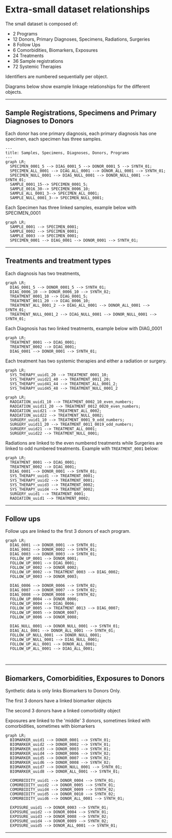 # Extra-small dataset relationships

The small dataset is composed of:
* 2 Programs
* 12 Donors, Primary Diagnoses, Specimens, Radiations, Surgeries
* 8 Follow Ups
* 6 Comorbidities, Biomarkers, Exposures
* 24 Treatments
* 36 Sample registrations
* 72 Systemic Therapies

Identifiers are numbered sequentially per object.

Diagrams below show example linkage relationships for the different objects.

---

## Sample Registrations, Specimens and Primary Diagnoses to Donors

Each donor has one primary diagnosis, each primary diagnosis has one specimen, each specimen has three samples.

```mermaid
---
title: Samples, Specimens, Diagnoses, Donors, Programs
---
graph LR;  
  SPECIMEN_0001_5 --> DIAG_0001_5 --> DONOR_0001_5 --> SYNTH_01;  
  SPECIMEN_ALL_0001 --> DIAG_ALL_0001 --> DONOR_ALL_0001 --> SYNTH_01;
  SPECIMEN_NULL_0001 --> DIAG_NULL_0001 --> DONOR_NULL_0001 --> SYNTH_01;
  SAMPLE_0001_15--> SPECIMEN_0001_5;
  SAMPLE_0016_30--> SPECIMEN_0006_10;
  SAMPLE_ALL_0001_3--> SPECIMEN_ALL_0001;
  SAMPLE_NULL_0001_3--> SPECIMEN_NULL_0001;
```

Each Specimen has three linked samples, example below with SPECIMEN_0001

```mermaid
graph LR;
  SAMPLE_0001 --> SPECIMEN_0001;
  SAMPLE_0002 --> SPECIMEN_0001;
  SAMPLE_0003 --> SPECIMEN_0001;
  SPECIMEN_0001 --> DIAG_0001 --> DONOR_0001 --> SYNTH_01;
```
---

## Treatments and treatment types

Each diagnosis has two treatments, 

```mermaid
graph LR;  
  DIAG_0001_5 --> DONOR_0001_5 --> SYNTH_01;  
  DIAG_0006_10 --> DONOR_0006_10 --> SYNTH_02;  
  TREATMENT_0001_10 --> DIAG_0001_5;
  TREATMENT_0011_20 --> DIAG_0006_10;  
  TREATMENT_ALL_0001_2 --> DIAG_ALL_0001 --> DONOR_ALL_0001 --> SYNTH_01;
  TREATMENT_NULL_0001_2 --> DIAG_NULL_0001 --> DONOR_NULL_0001 --> SYNTH_01;
```
Each Diagnosis has two linked treatments, example below with DIAG_0001

```mermaid
graph LR;
  TREATMENT_0001 --> DIAG_0001;
  TREATMENT_0002 --> DIAG_0001;
  DIAG_0001 --> DONOR_0001 --> SYNTH_01;
```

Each treatment has two systemic therapies and either a radiation or surgery.

```mermaid
graph LR;
  SYS_THERAPY_uuid1_20 --> TREATMENT_0001_10;
  SYS_THERAPY_uuid21_40 --> TREATMENT_0011_20;
  SYS_THERAPY_uuid41_44 --> TREATMENT_ALL_0001_2;
  SYS_THERAPY_uuid45_48 --> TREATMENT_NULL_0001_2
```

```mermaid
graph LR;  
  RADIATION_uuid1_10 --> TREATMENT_0002_10_even_numbers;
  RADIATION_uuid11_20 --> TREATMENT_0012_0020_even_numbers; 
  RADIATION_uuid21 --> TREATMENT_ALL_0002;
  RADIATION_uuid22 --> TREATMENT_NULL_0002; 
  SURGERY_uuid1_10 --> TREATMENT_0001_9_odd_numbers;
  SURGERY_uuid11_20 --> TREATMENT_0011_0019_odd_numbers;
  SURGERY_uuid21 --> TREATMENT_ALL_0001;  
  SURGERY_uuid22 --> TREATMENT_NULL_0001;  
```

Radiations are linked to the even numbered treatments while Surgeries are linked to odd numbered treatments. Example with `TREATMENT_0001` below:

```mermaid
graph LR;
  TREATMENT_0001 --> DIAG_0001;
  TREATMENT_0002 --> DIAG_0001;
  DIAG_0001 --> DONOR_0001 --> SYNTH_01;
  SYS_THERAPY_uuid1 --> TREATMENT_0001;
  SYS_THERAPY_uuid2 --> TREATMENT_0001;
  SYS_THERAPY_uuid3 --> TREATMENT_0002;
  SYS_THERAPY_uuid4 --> TREATMENT_0002;
  SURGERY_uuid1 --> TREATMENT_0001;
  RADIATION_uuid1 --> TREATMENT_0002;
```

---

## Follow ups

Follow ups are linked to the first 3 donors of each program. 


```mermaid
graph LR;  
  DIAG_0001 --> DONOR_0001 --> SYNTH_01;
  DIAG_0002 --> DONOR_0002 --> SYNTH_01;
  DIAG_0003 --> DONOR_0003 --> SYNTH_01;
  FOLLOW_UP_0001 --> DONOR_0001;
  FOLLOW_UP_0001 --> DIAG_0001;
  FOLLOW_UP_0002 --> DONOR_0002;
  FOLLOW_UP_0002 --> TREATMENT_0003 --> DIAG_0002;
  FOLLOW_UP_0003 --> DONOR_0003;
  
  DIAG_0006 --> DONOR_0006 --> SYNTH_02;
  DIAG_0007 --> DONOR_0007 --> SYNTH_02;
  DIAG_0008 --> DONOR_0008 --> SYNTH_02;
  FOLLOW_UP_0004 --> DONOR_0006;
  FOLLOW_UP_0004 --> DIAG_0006;
  FOLLOW_UP_0005 --> TREATMENT_0013 --> DIAG_0007;
  FOLLOW_UP_0005 --> DONOR_0007;
  FOLLOW_UP_0006 --> DONOR_0008;
  
  DIAG_NULL_0001 --> DONOR_NULL_0001 --> SYNTH_01;
  DIAG_ALL_0001 --> DONOR_ALL_0001 --> SYNTH_01;
  FOLLOW_UP_NULL_0001 --> DONOR_NULL_0001;
  FOLLOW_UP_NULL_0001 --> DIAG_NULL_0001;
  FOLLOW_UP_ALL_0001 --> DONOR_ALL_0001;
  FOLLOW_UP_ALL_0001 --> DIAG_ALL_0001;
  
  
```

---

## Biomarkers, Comorbidities, Exposures to Donors

Synthetic data is only links Biomarkers to Donors Only. 

The first 3 donors have a linked biomarker objects

The second 3 donors have a linked comorbidity object

Exposures are linked to the 'middle' 3 donors, sometimes linked with comorbidities, sometimes with biomarkers

```mermaid
graph LR;  
  BIOMARKER_uuid1 --> DONOR_0001 --> SYNTH_01;
  BIOMARKER_uuid2 --> DONOR_0002 --> SYNTH_01;
  BIOMARKER_uuid3 --> DONOR_0003 --> SYNTH_01;
  BIOMARKER_uuid4 --> DONOR_0006 --> SYNTH_02;
  BIOMARKER_uuid5 --> DONOR_0007 --> SYNTH_02;
  BIOMARKER_uuid6 --> DONOR_0008 --> SYNTH_02;
  BIOMARKER_uuid7 --> DONOR_NULL_0001 --> SYNTH_01;
  BIOMARKER_uuid8 --> DONOR_ALL_0001 --> SYNTH_01;
  
  COMORBIDITY_uuid1 --> DONOR_0004 --> SYNTH_01;
  COMORBIDITY_uuid2 --> DONOR_0005 --> SYNTH_01;
  COMORBIDITY_uuid4 --> DONOR_0009 --> SYNTH_02;
  COMORBIDITY_uuid5 --> DONOR_0010 --> SYNTH_02;
  COMORBIDITY_uuid6 --> DONOR_ALL_0001 --> SYNTH_01;
  
  EXPOSURE_uuid1 --> DONOR_0003 --> SYNTH_01;
  EXPOSURE_uuid2 --> DONOR_0004 --> SYNTH_01;
  EXPOSURE_uuid3 --> DONOR_0008 --> SYNTH_02;
  EXPOSURE_uuid4 --> DONOR_0009 --> SYNTH_02;
  EXPOSURE_uuid5 --> DONOR_ALL_0001 --> SYNTH_01;
```
---